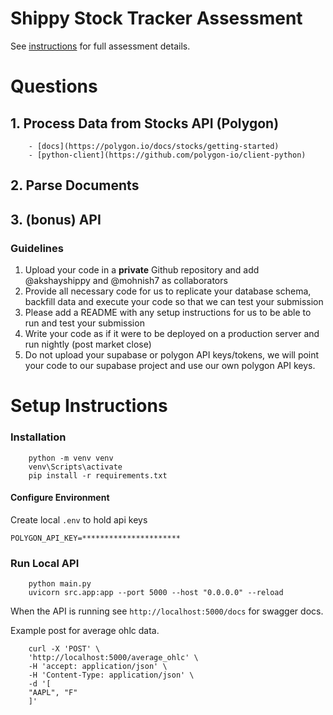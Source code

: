 # Shippy Stock Tracker Assessment
See [instructions](https://shippy.notion.site/shippy/Shippy-Take-Home-Assignment-9beae0bda2434039b937f39fad154eff) for full assessment details.

# Questions
## 1. Process Data from Stocks API (Polygon)
        - [docs](https://polygon.io/docs/stocks/getting-started)
        - [python-client](https://github.com/polygon-io/client-python)
## 2. Parse Documents
## 3. (bonus) API

### **Guidelines**

1. Upload your code in a **private** Github repository and add @akshayshippy and @mohnish7 as collaborators
2. Provide all necessary code for us to replicate your database schema, backfill data and execute your code so that we can test your submission
3. Please add a README with any setup instructions for us to be able to run and test your submission
4. Write your code as if it were to be deployed on a production server and run nightly (post market close)
5. Do not upload your supabase or polygon API keys/tokens, we will point your code to our supabase project and use our own polygon API keys.


# Setup Instructions

### Installation
```
    python -m venv venv
    venv\Scripts\activate
    pip install -r requirements.txt
```


#### Configure Environment
Create local `.env` to hold api keys
```
POLYGON_API_KEY=**********************
```

### Run Local API
```
    python main.py
    uvicorn src.app:app --port 5000 --host "0.0.0.0" --reload
```

When the API is running see `http://localhost:5000/docs` for swagger docs.


Example post for average ohlc data.
```
    curl -X 'POST' \
    'http://localhost:5000/average_ohlc' \
    -H 'accept: application/json' \
    -H 'Content-Type: application/json' \
    -d '[
    "AAPL", "F"
    ]'
```